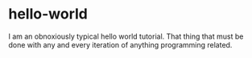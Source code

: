 # hello-world

I am an obnoxiously typical hello world tutorial. That thing that must be
done with any and every iteration of anything programming related.
